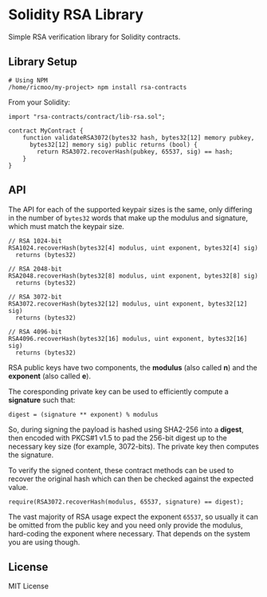 Solidity RSA Library
====================

Simple RSA verification library for Solidity contracts.


Library Setup
-------------

```
# Using NPM
/home/ricmoo/my-project> npm install rsa-contracts
```

From your Solidity:

```solidity
import "rsa-contracts/contract/lib-rsa.sol";

contract MyContract {
    function validateRSA3072(bytes32 hash, bytes32[12] memory pubkey,
      bytes32[12] memory sig) public returns (bool) {
        return RSA3072.recoverHash(pubkey, 65537, sig) == hash;
    }
}
```


API
---

The API for each of the supported keypair sizes is the same, only
differing in the number of `bytes32` words that make up the modulus and
signature, which must match the keypair size.

```
// RSA 1024-bit
RSA1024.recoverHash(bytes32[4] modulus, uint exponent, bytes32[4] sig)
  returns (bytes32)

// RSA 2048-bit
RSA2048.recoverHash(bytes32[8] modulus, uint exponent, bytes32[8] sig)
  returns (bytes32)

// RSA 3072-bit
RSA3072.recoverHash(bytes32[12] modulus, uint exponent, bytes32[12] sig)
  returns (bytes32)

// RSA 4096-bit
RSA4096.recoverHash(bytes32[16] modulus, uint exponent, bytes32[16] sig)
  returns (bytes32)
```

RSA public keys have two components, the **modulus** (also called **n**)
and the **exponent** (also called **e**).

The coresponding private key can be used to efficiently compute a
**signature** such that:

`digest = (signature ** exponent) % modulus`

So, during signing the payload is hashed using SHA2-256 into a **digest**,
then encoded with PKCS#1 v1.5 to pad the 256-bit digest up to the necessary
key size (for example, 3072-bits). The private key then computes the
signature.

To verify the signed content, these contract methods can be used to recover
the original hash which can then be checked against the expected value.

`require(RSA3072.recoverHash(modulus, 65537, signature) == digest);`

The vast majority of RSA usage expect the exponent `65537`, so usually it
can be omitted from the public key and you need only provide the modulus,
hard-coding the exponent where necessary. That depends on the system you
are using though.


License
-------

MIT License
